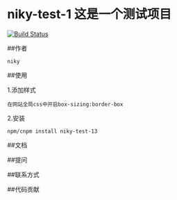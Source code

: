 # niky-test-1  这是一个测试项目


[![Build Status](https://www.travis-ci.org/niky1224/niky-test-1.svg?branch=master)](https://www.travis-ci.org/niky1224/niky-test-1)


##作者

    niky
    
    
##使用


1.添加样式

    在网站全局css中开启box-sizing:border-box
    
    
2.安装

    npm/cnpm install niky-test-13
    
    
##文档


##提问


##联系方式


##代码贡献
